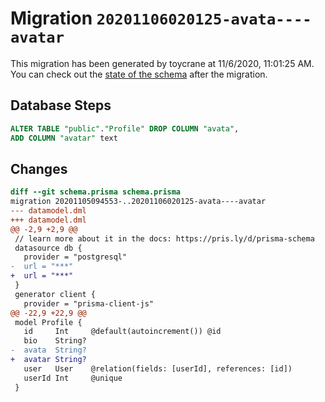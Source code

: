 # Migration `20201106020125-avata----avatar`

This migration has been generated by toycrane at 11/6/2020, 11:01:25 AM.
You can check out the [state of the schema](./schema.prisma) after the migration.

## Database Steps

```sql
ALTER TABLE "public"."Profile" DROP COLUMN "avata",
ADD COLUMN "avatar" text   
```

## Changes

```diff
diff --git schema.prisma schema.prisma
migration 20201105094553-..20201106020125-avata----avatar
--- datamodel.dml
+++ datamodel.dml
@@ -2,9 +2,9 @@
 // learn more about it in the docs: https://pris.ly/d/prisma-schema
 datasource db {
   provider = "postgresql"
-  url = "***"
+  url = "***"
 }
 generator client {
   provider = "prisma-client-js"
@@ -22,9 +22,9 @@
 model Profile {
   id     Int     @default(autoincrement()) @id
   bio    String?
-  avata  String?
+  avatar String?
   user   User    @relation(fields: [userId], references: [id])
   userId Int     @unique
 }
```


